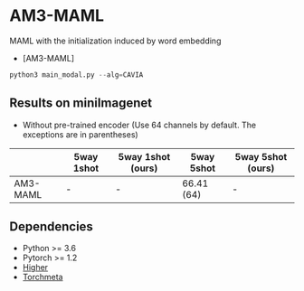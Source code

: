 # AM3-MAML
MAML with the initialization induced by word embedding

* [AM3-MAML]

```python
python3 main_modal.py --alg=CAVIA
```

## Results on miniImagenet

* Without pre-trained encoder (Use 64 channels by default. The exceptions are in parentheses)

|                | 5way 1shot          | 5way 1shot (ours) | 5way 5shot          | 5way 5shot (ours) |
| -------------- | ------------------- | ----------------- | ------------------- | ----------------- |
| AM3-MAML       | -                   | -                 | 66.41 (64)          | -                 |

## Dependencies

* Python >= 3.6
* Pytorch >= 1.2
* [Higher](https://github.com/facebookresearch/higher) 
* [Torchmeta](https://github.com/tristandeleu/pytorch-meta) 

